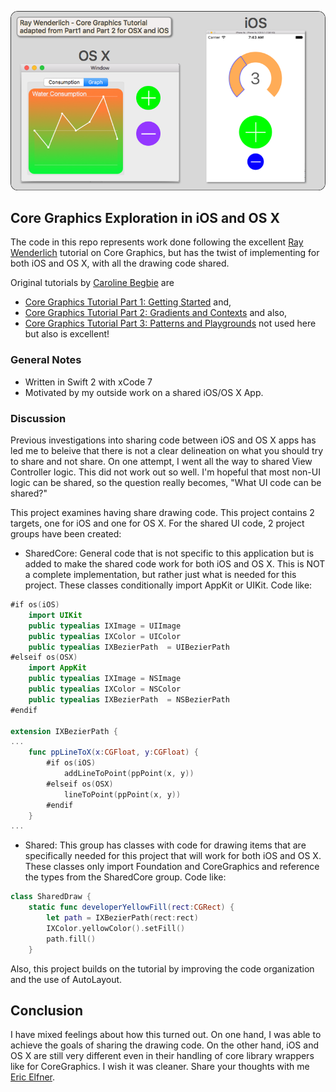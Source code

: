![OS X and iOS examples](./readme1.png)
## Core Graphics Exploration in iOS and OS X
The code in this repo represents work done following the excellent [Ray Wenderlich](http://www.raywenderlich.com) tutorial on Core Graphics, but has the twist of implementing for both iOS and OS X, with all the drawing code shared.

Original tutorials by [Caroline Begbie](http://www.raywenderlich.com/u/caroline) are
* [Core Graphics Tutorial Part 1: Getting Started](http://www.raywenderlich.com/90690/modern-core-graphics-with-swift-part-1) and, 
* [Core Graphics Tutorial Part 2: Gradients and Contexts](http://www.raywenderlich.com/90693/modern-core-graphics-with-swift-part-2) and also,
* [Core Graphics Tutorial Part 3: Patterns and Playgrounds](http://www.raywenderlich.com/90695/modern-core-graphics-with-swift-part-3) not used here but also is excellent!

### General Notes

- Written in Swift 2 with xCode 7
- Motivated by my outside work on a shared iOS/OS X App.

### Discussion

Previous investigations into sharing code between iOS and OS X apps has led me to beleive that there is not a clear delineation on what you should try to share and not share. On one attempt, I went all the way to shared View Controller logic. This did not work out so well. I'm hopeful that most non-UI logic can be shared, so the question really becomes, "What UI code can be shared?"

This project examines having share drawing code. This project contains 2 targets, one for iOS and one for OS X. For the shared UI code, 2 project groups have been created:

* SharedCore: General code that is not specific to this application but is added to make the shared code work for both iOS and OS X. This is NOT a complete implementation, but rather just what is needed for this project. These classes conditionally import AppKit or UIKit. Code like:

```swift
#if os(iOS)
    import UIKit
    public typealias IXImage = UIImage
    public typealias IXColor = UIColor
    public typealias IXBezierPath  = UIBezierPath
#elseif os(OSX)
    import AppKit
    public typealias IXImage = NSImage
    public typealias IXColor = NSColor
    public typealias IXBezierPath  = NSBezierPath
#endif

extension IXBezierPath {
...
    func ppLineToX(x:CGFloat, y:CGFloat) {
        #if os(iOS)
            addLineToPoint(ppPoint(x, y))
        #elseif os(OSX)
            lineToPoint(ppPoint(x, y))
        #endif
    }
...
```

* Shared: This group has classes with code for drawing items that are specifically needed for this project that will work for both iOS and OS X. These classes only import Foundation and CoreGraphics and reference the types from the SharedCore group. Code like:

```swift
class SharedDraw {
    static func developerYellowFill(rect:CGRect) {
        let path = IXBezierPath(rect:rect)
        IXColor.yellowColor().setFill()
        path.fill()
    }
```

Also, this project builds on the tutorial by improving the code organization and the use of AutoLayout.

## Conclusion

I have mixed feelings about how this turned out. On one hand, I was able to achieve the goals of sharing the drawing code. On the other hand, iOS and OS X are still very different even in their handling of core library wrappers like for CoreGraphics. I wish it was cleaner. Share your thoughts with me [Eric Elfner](mailto:eric.elfner@zcage.com).

